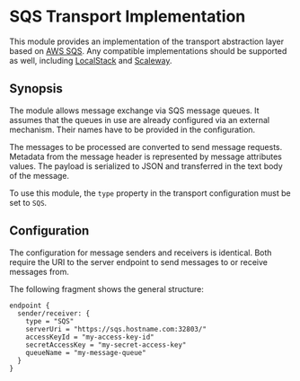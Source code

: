 # SQS Transport Implementation

This module provides an implementation of the transport abstraction layer based on [AWS SQS](https://aws.amazon.com/sqs/).
Any compatible implementations should be supported as well, including [LocalStack](https://www.localstack.cloud/) and [Scaleway](https://www.scaleway.com/en/developers/api/messaging-and-queuing/sqs-api/).

## Synopsis

The module allows message exchange via SQS message queues.
It assumes that the queues in use are already configured via an external mechanism.
Their names have to be provided in the configuration.

The messages to be processed are converted to send message requests.
Metadata from the message header is represented by message attributes values.
The payload is serialized to JSON and transferred in the text body of the message.

To use this module, the `type` property in the transport configuration must be set to `SQS`.

## Configuration

The configuration for message senders and receivers is identical.
Both require the URI to the server endpoint to send messages to or receive messages from.

The following fragment shows the general structure:

```
endpoint {
  sender/receiver: {
    type = "SQS"
    serverUri = "https://sqs.hostname.com:32803/"
    accessKeyId = "my-access-key-id"
    secretAccessKey = "my-secret-access-key"
    queueName = "my-message-queue"
  }
}
```
